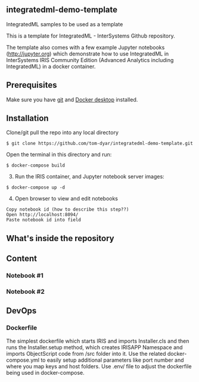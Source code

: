 ## integratedml-demo-template
IntegratedML samples to be used as a template


This is a template for IntegratedML - InterSystems Github repository.

The template also comes with a few example Jupyter notebooks (http://jupyter.org) which demonstrate how to use IntegratedML in InterSystems IRIS Community Edition (Advanced Analytics including IntegratedML) in a docker container.

## Prerequisites
Make sure you have [git](https://git-scm.com/book/en/v2/Getting-Started-Installing-Git) and [Docker desktop](https://www.docker.com/products/docker-desktop) installed.

## Installation

Clone/git pull the repo into any local directory

```
$ git clone https://github.com/tom-dyar/integratedml-demo-template.git
```

Open the terminal in this directory and run:

```
$ docker-compose build
```

3. Run the IRIS container, and Jupyter notebook server images:

```
$ docker-compose up -d
```

4. Open browser to view and edit notebooks

```
Copy notebook id (how to describe this step??)
Open http://localhost:8094/
Paste notebook id into field
```

## What's inside the repository

## Content

### Notebook #1
### Notebook #2

## DevOps

### Dockerfile

The simplest dockerfile which starts IRIS and imports Installer.cls and then runs the Installer.setup method, which creates IRISAPP Namespace and imports ObjectScript code from /src folder into it.
Use the related docker-compose.yml to easily setup additional parameters like port number and where you map keys and host folders.
Use .env/ file to adjust the dockerfile being used in docker-compose.
